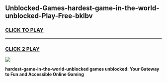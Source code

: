 
## Unblocked-Games-hardest-game-in-the-world-unblocked-Play-Free-bklbv
<h3>
<a href="https://premium76.site?title=hardest-game-in-the-world-unblocked&ref=20M">CLICK TO PLAY</a></h3>
<hr>

<h3>
<a href="https://premium76.site?title=hardest-game-in-the-world-unblocked&ref=20M">CLICK 2 PLAY</a>
  
</h3>

<a href="https://premium76.site?title=hardest-game-in-the-world-unblocked&ref=19M"><img src="https://clearcache.store/games.png"></a>


**hardest-game-in-the-world-unblocked games unblocked: Your Gateway to Fun and Accessible Online Gaming**
